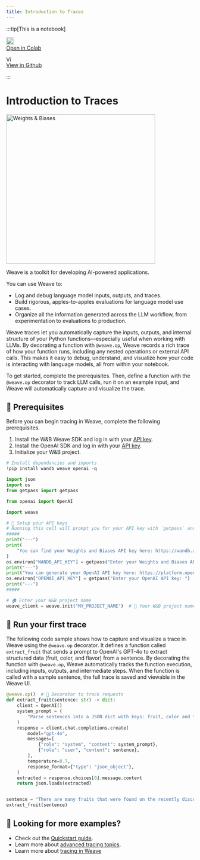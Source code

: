 ```yaml
---
title: Introduction to Traces
---
```



:::tip[This is a notebook]

<a href="https://colab.research.google.com/github/wandb/weave/blob/master/docs/./notebooks/Intro_to_Weave_Hello_Trace.ipynb" target="_blank" rel="noopener noreferrer" class="navbar__item navbar__link button button--secondary button--med margin-right--sm notebook-cta-button"><div><img src="https://upload.wikimedia.org/wikipedia/commons/archive/d/d0/20221103151430%21Google_Colaboratory_SVG_Logo.svg" alt="Open In Colab" height="20px" /><div>Open in Colab</div></div></a>

<a href="https://github.com/wandb/weave/blob/master/docs/./notebooks/Intro_to_Weave_Hello_Trace.ipynb" target="_blank" rel="noopener noreferrer" class="navbar__item navbar__link button button--secondary button--med margin-right--sm notebook-cta-button"><div><img src="https://upload.wikimedia.org/wikipedia/commons/9/91/Octicons-mark-github.svg" alt="View in Github" height="15px" /><div>View in Github</div></div></a>

:::




# Introduction to Traces

<img src="http://wandb.me/logo-im-png" width="400" alt="Weights & Biases" />

Weave is a toolkit for developing AI-powered applications.

You can use Weave to:
- Log and debug language model inputs, outputs, and traces.
- Build rigorous, apples-to-apples evaluations for language model use cases.
- Organize all the information generated across the LLM workflow, from experimentation to evaluations to production.

Weave traces let you automatically capture the inputs, outputs, and internal structure of your Python functions—especially useful when working with LLMs. By decorating a function with `@weave.op`, Weave records a rich trace of how your function runs, including any nested operations or external API calls. This makes it easy to debug, understand, and visualize how your code is interacting with language models, all from within your notebook.

To get started, complete the prerequisites. Then, define a function with the `@weave.op` decorator to track LLM calls, run it on an example input, and Weave will automatically capture and visualize the trace.

## 🔑 Prerequisites

Before you can begin tracing in Weave, complete the following prerequisites.

1. Install the W&B Weave SDK and log in with your [API key](https://wandb.ai/settings#api).
2. Install the OpenAI SDK and log in with your [API key](https://platform.openai.com/api-keys).
3. Initialize your W&B project.



```python
# Install dependancies and imports
!pip install wandb weave openai -q

import json
import os
from getpass import getpass

from openai import OpenAI

import weave

# 🔑 Setup your API keys
# Running this cell will prompt you for your API key with `getpass` and will not echo to the terminal.
#####
print("---")
print(
    "You can find your Weights and Biases API key here: https://wandb.ai/settings#api"
)
os.environ["WANDB_API_KEY"] = getpass("Enter your Weights and Biases API key: ")
print("---")
print("You can generate your OpenAI API key here: https://platform.openai.com/api-keys")
os.environ["OPENAI_API_KEY"] = getpass("Enter your OpenAI API key: ")
print("---")
#####

# 🏠 Enter your W&B project name
weave_client = weave.init("MY_PROJECT_NAME")  # 🐝 Your W&B project name
```

## 🐝 Run your first trace

The following code sample shows how to capture and visualize a trace in Weave using the `@weave.op` decorator. It defines a function called `extract_fruit` that sends a prompt to OpenAI's GPT-4o to extract structured data (fruit, color, and flavor) from a sentence. By decorating the function with `@weave.op`, Weave automatically tracks the function execution, including inputs, outputs, and intermediate steps. When the function is called with a sample sentence, the full trace is saved and viewable in the Weave UI.


```python
@weave.op()  # 🐝 Decorator to track requests
def extract_fruit(sentence: str) -> dict:
    client = OpenAI()
    system_prompt = (
        "Parse sentences into a JSON dict with keys: fruit, color and flavor."
    )
    response = client.chat.completions.create(
        model="gpt-4o",
        messages=[
            {"role": "system", "content": system_prompt},
            {"role": "user", "content": sentence},
        ],
        temperature=0.7,
        response_format={"type": "json_object"},
    )
    extracted = response.choices[0].message.content
    return json.loads(extracted)


sentence = "There are many fruits that were found on the recently discovered planet Goocrux. There are neoskizzles that grow there, which are purple and taste like candy."
extract_fruit(sentence)
```

## 🚀 Looking for more examples?
- Check out the [Quickstart guide](https://weave-docs.wandb.ai/quickstart).
- Learn more about [advanced tracing topics](https://weave-docs.wandb.ai/tutorial-tracing_2).
- Learn more about [tracing in Weave](https://weave-docs.wandb.ai/guides/tracking/tracing)

